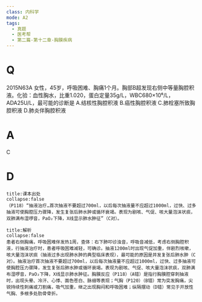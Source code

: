 ```yaml
---
class: 内科学
mode: A2
tags:
  - 真题
  - 医考帮
  - 第二篇-第十二章-胸膜疾病
---
```


# Q
2015N63A 女性，45岁，呼吸困难、胸痛1个月。胸部B超发现右侧中等量胸腔积液。化验：血性胸水，比重1.020，蛋白定量35g/L，WBC680×10⁶/L，ADA25U/L，最可能的诊断是
A.结核性胸腔积液
B.癌性胸腔积液
C.肺栓塞所致胸腔积液
D.肺炎伴胸腔积液

# A
C
# D
```ad-note
title:课本出处
collapse:false
（P118）“抽液治疗…首次抽液不要超过700ml，以后每次抽液量不应超过1000ml，过快、过多抽液可使胸腔压力骤降，发生复张后肺水肿或循环衰竭。表现为剧咳、气促、咳大量泡沫状痰，双肺满布湿啰音，PaO₂下降，X线显示肺水肿征”（C对）。
```

```ad-summary
title:解析
collapse:false
患者右侧胸痛，呼吸困难伴发热1周，查体：右下肺叩诊浊音，呼吸音减低，考虑右侧胸腔积液，行抽液治疗时，患者呼吸困难减轻，可确诊。抽液1200ml时出现气促加重，伴剧烈咳嗽，咳大量泡沫状痰（抽液过多出现肺水肿的典型临床表现），最可能的原因是并发复张后肺水肿（C对）。抽液治疗首次抽液不要超过700ml，以后每次抽液量不应超过1000ml，过快、过多抽液可使胸腔压力骤降，发生复张后肺水肿或循环衰竭。表现为剧咳、气促、咳大量泡沫状痰，双肺满布湿啰音，PaO₂下降，X线显示肺水肿征。胸膜反应（P118）（A错）是指行胸膜腔穿刺抽液时，出现头晕、冷汗、心悸、面色苍白、脉细等表现；气胸（P120）（B错）常为突发胸痛，尖锐持续性刺痛或刀割痛，吸气加重，继之出现胸闷和呼吸困难；纵隔摆动（D错）常见于开放性气胸、多根多处肋骨骨折。
```

